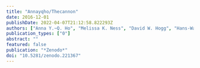 ```yaml
---
title: "Annayqho/Thecannon"
date: 2016-12-01
publishDate: 2022-04-07T21:12:58.822293Z
authors: ["Anna Y.~Q. Ho", "Melissa K. Ness", "David W. Hogg", "Hans-Walter Rix", "Chao Liu", "Morgan Fouesneau"]
publication_types: ["0"]
abstract: ""
featured: false
publication: "*Zenodo*"
doi: "10.5281/zenodo.221367"
---
```


